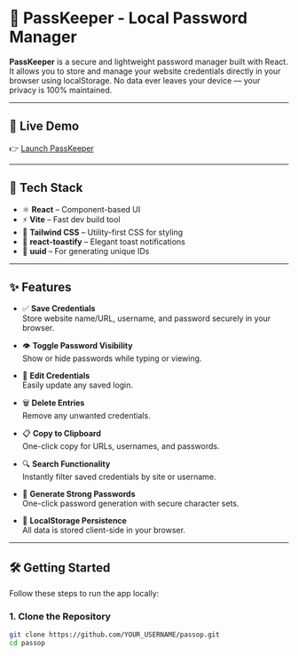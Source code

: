 # 🔐 PassKeeper - Local Password Manager

**PassKeeper** is a secure and lightweight password manager built with React. It allows you to store and manage your website credentials directly in your browser using localStorage. No data ever leaves your device — your privacy is 100% maintained.

---

## 🚀 Live Demo

👉 [Launch PassKeeper](https://passwordmanager-local.netlify.app/)

---

## 🧰 Tech Stack

- ⚛️ **React** – Component-based UI
- ⚡ **Vite** – Fast dev build tool
- 🎨 **Tailwind CSS** – Utility-first CSS for styling
- 🔔 **react-toastify** – Elegant toast notifications
- 🔑 **uuid** – For generating unique IDs

---

## ✨ Features

- ✅ **Save Credentials**  
  Store website name/URL, username, and password securely in your browser.

- 👁️ **Toggle Password Visibility**  
  Show or hide passwords while typing or viewing.

- 🔁 **Edit Credentials**  
  Easily update any saved login.

- 🗑️ **Delete Entries**  
  Remove any unwanted credentials.

- 📋 **Copy to Clipboard**  
  One-click copy for URLs, usernames, and passwords.

- 🔍 **Search Functionality**  
  Instantly filter saved credentials by site or username.

- 🔐 **Generate Strong Passwords**  
  One-click password generation with secure character sets.

- 💾 **LocalStorage Persistence**  
  All data is stored client-side in your browser.

---


## 🛠️ Getting Started

Follow these steps to run the app locally:

### 1. Clone the Repository

```bash
git clone https://github.com/YOUR_USERNAME/passop.git
cd passop
